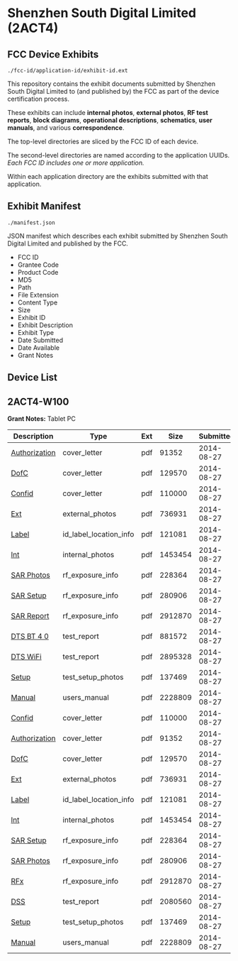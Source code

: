 # Shenzhen South Digital Limited (2ACT4)
## FCC Device Exhibits

```
./fcc-id/application-id/exhibit-id.ext
```

This repository contains the exhibit documents submitted by Shenzhen South Digital Limited to (and published by) the FCC as part of the device certification process.

These exhibits can include **internal photos**, **external photos**, **RF test reports**, **block diagrams**, **operational descriptions**, **schematics**, **user manuals**, and various **correspondence**.

The top-level directories are sliced by the FCC ID of each device.

The second-level directories are named according to the application UUIDs. *Each FCC ID includes one or more application.*

Within each application directory are the exhibits submitted with that application. 

## Exhibit Manifest

```
./manifest.json
```

JSON manifest which describes each exhibit submitted by Shenzhen South Digital Limited and published by the FCC.

- FCC ID
- Grantee Code
- Product Code
- MD5
- Path
- File Extension
- Content Type
- Size
- Exhibit ID
- Exhibit Description
- Exhibit Type
- Date Submitted
- Date Available
- Grant Notes

## Device List
## 2ACT4-W100
**Grant Notes:** Tablet PC

| Description | Type | Ext | Size | Submitted | Available |
| ----------- | ---- | --- | ---- | --------- | --------- |
| [Authorization](2ACT4-W100/946abedca559a3d34b9638299db47e6b/2371037.pdf) | cover_letter | pdf | 91352 | 2014-08-27 | 2014-08-27 |
| [DofC](2ACT4-W100/946abedca559a3d34b9638299db47e6b/2371041.pdf) | cover_letter | pdf | 129570 | 2014-08-27 | 2014-08-27 |
| [Confid](2ACT4-W100/946abedca559a3d34b9638299db47e6b/2371036.pdf) | cover_letter | pdf | 110000 | 2014-08-27 | 2014-08-27 |
| [Ext](2ACT4-W100/946abedca559a3d34b9638299db47e6b/2371042.pdf) | external_photos | pdf | 736931 | 2014-08-27 | 2014-08-27 |
| [Label](2ACT4-W100/946abedca559a3d34b9638299db47e6b/2371038.pdf) | id_label_location_info | pdf | 121081 | 2014-08-27 | 2014-08-27 |
| [Int](2ACT4-W100/946abedca559a3d34b9638299db47e6b/2371043.pdf) | internal_photos | pdf | 1453454 | 2014-08-27 | 2014-08-27 |
| [SAR Photos](2ACT4-W100/946abedca559a3d34b9638299db47e6b/2371034.pdf) | rf_exposure_info | pdf | 228364 | 2014-08-27 | 2014-08-27 |
| [SAR Setup](2ACT4-W100/946abedca559a3d34b9638299db47e6b/2371035.pdf) | rf_exposure_info | pdf | 280906 | 2014-08-27 | 2014-08-27 |
| [SAR Report](2ACT4-W100/946abedca559a3d34b9638299db47e6b/2371044.pdf) | rf_exposure_info | pdf | 2912870 | 2014-08-27 | 2014-08-27 |
| [DTS BT 4 0](2ACT4-W100/946abedca559a3d34b9638299db47e6b/2371039.pdf) | test_report | pdf | 881572 | 2014-08-27 | 2014-08-27 |
| [DTS WiFi](2ACT4-W100/946abedca559a3d34b9638299db47e6b/2371040.pdf) | test_report | pdf | 2895328 | 2014-08-27 | 2014-08-27 |
| [Setup](2ACT4-W100/946abedca559a3d34b9638299db47e6b/2371045.pdf) | test_setup_photos | pdf | 137469 | 2014-08-27 | 2014-08-27 |
| [Manual](2ACT4-W100/946abedca559a3d34b9638299db47e6b/2371046.pdf) | users_manual | pdf | 2228809 | 2014-08-27 | 2014-08-27 |
| [Confid](2ACT4-W100/403958cf4610a7d8d881e30c2b26f353/2371036.pdf) | cover_letter | pdf | 110000 | 2014-08-27 | 2014-08-27 |
| [Authorization](2ACT4-W100/403958cf4610a7d8d881e30c2b26f353/2371037.pdf) | cover_letter | pdf | 91352 | 2014-08-27 | 2014-08-27 |
| [DofC](2ACT4-W100/403958cf4610a7d8d881e30c2b26f353/2371041.pdf) | cover_letter | pdf | 129570 | 2014-08-27 | 2014-08-27 |
| [Ext](2ACT4-W100/403958cf4610a7d8d881e30c2b26f353/2371042.pdf) | external_photos | pdf | 736931 | 2014-08-27 | 2014-08-27 |
| [Label](2ACT4-W100/403958cf4610a7d8d881e30c2b26f353/2371038.pdf) | id_label_location_info | pdf | 121081 | 2014-08-27 | 2014-08-27 |
| [Int](2ACT4-W100/403958cf4610a7d8d881e30c2b26f353/2371043.pdf) | internal_photos | pdf | 1453454 | 2014-08-27 | 2014-08-27 |
| [SAR Setup](2ACT4-W100/403958cf4610a7d8d881e30c2b26f353/2371034.pdf) | rf_exposure_info | pdf | 228364 | 2014-08-27 | 2014-08-27 |
| [SAR Photos](2ACT4-W100/403958cf4610a7d8d881e30c2b26f353/2371035.pdf) | rf_exposure_info | pdf | 280906 | 2014-08-27 | 2014-08-27 |
| [RFx](2ACT4-W100/403958cf4610a7d8d881e30c2b26f353/2371044.pdf) | rf_exposure_info | pdf | 2912870 | 2014-08-27 | 2014-08-27 |
| [DSS](2ACT4-W100/403958cf4610a7d8d881e30c2b26f353/2371057.pdf) | test_report | pdf | 2080560 | 2014-08-27 | 2014-08-27 |
| [Setup](2ACT4-W100/403958cf4610a7d8d881e30c2b26f353/2371045.pdf) | test_setup_photos | pdf | 137469 | 2014-08-27 | 2014-08-27 |
| [Manual](2ACT4-W100/403958cf4610a7d8d881e30c2b26f353/2371046.pdf) | users_manual | pdf | 2228809 | 2014-08-27 | 2014-08-27 |
